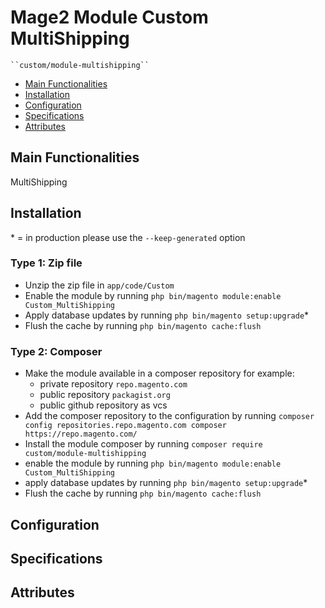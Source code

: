 # Mage2 Module Custom MultiShipping

    ``custom/module-multishipping``

 - [Main Functionalities](#markdown-header-main-functionalities)
 - [Installation](#markdown-header-installation)
 - [Configuration](#markdown-header-configuration)
 - [Specifications](#markdown-header-specifications)
 - [Attributes](#markdown-header-attributes)


## Main Functionalities
MultiShipping

## Installation
\* = in production please use the `--keep-generated` option

### Type 1: Zip file

 - Unzip the zip file in `app/code/Custom`
 - Enable the module by running `php bin/magento module:enable Custom_MultiShipping`
 - Apply database updates by running `php bin/magento setup:upgrade`\*
 - Flush the cache by running `php bin/magento cache:flush`

### Type 2: Composer

 - Make the module available in a composer repository for example:
    - private repository `repo.magento.com`
    - public repository `packagist.org`
    - public github repository as vcs
 - Add the composer repository to the configuration by running `composer config repositories.repo.magento.com composer https://repo.magento.com/`
 - Install the module composer by running `composer require custom/module-multishipping`
 - enable the module by running `php bin/magento module:enable Custom_MultiShipping`
 - apply database updates by running `php bin/magento setup:upgrade`\*
 - Flush the cache by running `php bin/magento cache:flush`


## Configuration




## Specifications




## Attributes



